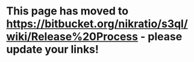 # This page has moved to https://bitbucket.org/nikratio/s3ql/wiki/Release%20Process - please update your links! #